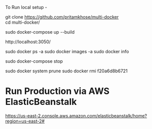 To Run local setup -

git clone https://github.com/pritamkhose/multi-docker      
cd multi-docker/
 
sudo docker-compose up --build

http://localhost:3050/

sudo docker ps -a
sudo docker images -a
sudo docker info

sudo docker-compose stop

sudo docker system prune
sudo docker rmi f20a6d8b6721

# Run Production via AWS ElasticBeanstalk 
https://us-east-2.console.aws.amazon.com/elasticbeanstalk/home?region=us-east-2#
